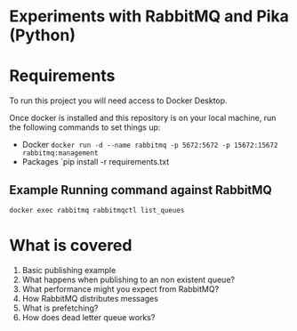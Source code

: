 # Experiments with RabbitMQ and Pika (Python)


# Requirements
To run this project you will need access to Docker Desktop. 

Once docker is installed and this repository is on your local machine, run the following commands to set things up:
- Docker `docker run -d --name rabbitmq -p 5672:5672 -p 15672:15672 rabbitmq:management`
- Packages `pip install -r requirements.txt

## Example Running command against RabbitMQ

```
docker exec rabbitmq rabbitmqctl list_queues
```

# What is covered

1. Basic publishing example
2. What happens when publishing to an non existent queue?
3. What performance might you expect from RabbitMQ?
4. How RabbitMQ distributes messages
5. What is prefetching?
6. How does dead letter queue works?